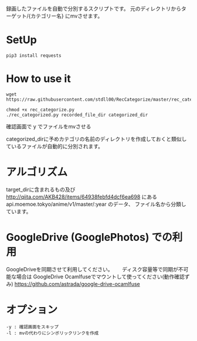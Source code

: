 録画したファイルを自動で分別するスクリプトです。
元のディレクトリからターゲット/{カテゴリー名} にmvさせます。



# SetUp   
```angular2html
pip3 install requests
```
  
# How to use it  
```
wget https://raw.githubusercontent.com/stdll00/RecCategorize/master/rec_categorize.py

chmod +x rec_categorize.py
./rec_categorized.py recorded_file_dir categorized_dir
```
確認画面で y でファイルをmvさせる  

categorized_dirに予めカテゴリの名前のディレクトリを作成しておくと類似しているファイルが自動的に分別されます。


# アルゴリズム  
target_dirに含まれるもの及び
http://qiita.com/AKB428/items/64938febfd4dcf6ea698
にあるapi.moemoe.tokyo/anime/v1/master/:year 
のデータ、
ファイル名から分類しています。


# GoogleDrive (GooglePhotos) での利用  
GoogleDriveを同期させて利用してください。　　
ディスク容量等で同期が不可能な場合は
GoogleDrive Ocamlfuseでマウントして使ってください(動作確認ずみ)
https://github.com/astrada/google-drive-ocamlfuse

# オプション
```
-y : 確認画面をスキップ
-l : mvの代わりにシンボリックリンクを作成
```

